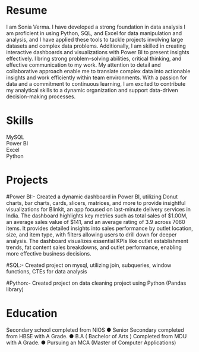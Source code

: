 # Resume
I am Sonia Verma. I have developed a strong foundation in data analysis I am proficient in using Python, SQL, and Excel for data manipulation and analysis, and I have applied these tools to tackle projects involving large datasets and complex data problems. Additionally, I am skilled in creating interactive dashboards and visualizations with Power BI to present insights effectively. I bring strong problem-solving abilities, critical thinking, and effective communication to my work. My attention to detail and collaborative approach enable me to translate complex data into actionable insights and work efficiently within team environments. With a passion for data and a commitment to continuous learning, I am excited to contribute my analytical skills to a dynamic organization and support data-driven decision-making processes.

# Skills
MySQL  
Power BI  
Excel  
Python  

# Projects
#Power BI:- 
Created a dynamic dashboard in Power BI, utilizing Donut charts, bar charts, cards, slicers, matrices, and more to provide insightful visualizations for Blinkit, an app focused on last-minute delivery services in India. The dashboard highlights key metrics such as total sales of $1.00M, an average sales value of $141, and an average rating of 3.9 across 7060 items. It provides detailed insights into sales performance by outlet location, size, and item type, with filters allowing users to drill down for deeper analysis. The dashboard visualizes essential KPIs like outlet establishment trends, fat content sales breakdowns, and outlet performance, enabling more effective business decisions.

#SQL:- 
Created project on mysql, utilizing join, subqueries, window functions, CTEs for data analysis

#Python:- 
Created project on data cleaning project using Python (Pandas library)

# Education
Secondary school completed from NIOS
● Senior Secondary completed from HBSE with A Grade.
● B.A ( Bachelor of Arts ) Completed from MDU with A Grade.
● Pursuing an MCA (Master of Computer Applications)
